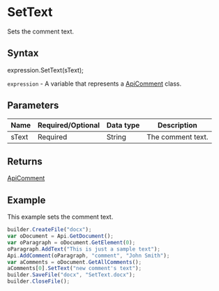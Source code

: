 # SetText

Sets the comment text.

## Syntax

expression.SetText(sText);

`expression` - A variable that represents a [ApiComment](../ApiComment.md) class.

## Parameters

| **Name** | **Required/Optional** | **Data type** | **Description** |
| ------------- | ------------- | ------------- | ------------- |
| sText | Required | String | The comment text. |

## Returns

[ApiComment](../ApiComment.md)

## Example

This example sets the comment text.

```javascript
builder.CreateFile("docx");
var oDocument = Api.GetDocument();
var oParagraph = oDocument.GetElement(0);
oParagraph.AddText("This is just a sample text");
Api.AddComment(oParagraph, "comment", "John Smith");
var aComments = oDocument.GetAllComments();
aComments[0].SetText("new comment's text");
builder.SaveFile("docx", "SetText.docx");
builder.CloseFile();
```